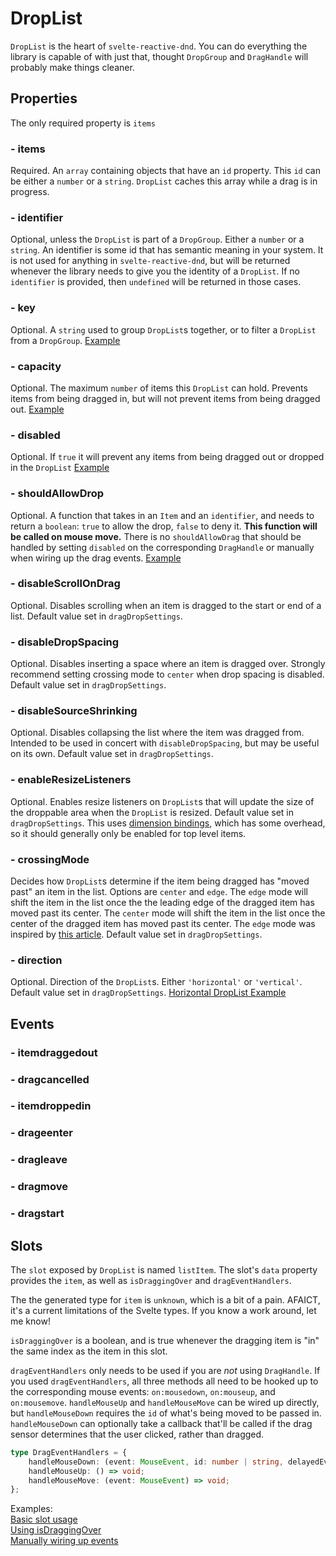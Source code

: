 # DropList

`DropList` is the heart of `svelte-reactive-dnd`.
You can do everything the library is capable of with just that, thought `DropGroup` and `DragHandle` will probably make things cleaner.

## Properties

The only required property is `items`

### - items

Required.
An `array` containing objects that have an `id` property. This `id` can be either a `number` or a `string`.
`DropList` caches this array while a drag is in progress.

### - identifier

Optional, unless the `DropList` is part of a `DropGroup`. Either a `number` or a `string`.
An identifier is some id that has semantic meaning in your system.
It is not used for anything in `svelte-reactive-dnd`, but will be returned whenever the library needs to give you the identity of a `DropList`.
If no `identifier` is provided, then `undefined` will be returned in those cases.

### - key

Optional.
A `string` used to group `DropList`s together, or to filter a `DropList` from a `DropGroup`.
[Example](https://svelte.dev/repl/0c97c78817b64d93997bc9f8637956e0?version=3.24.1)

### - capacity

Optional.
The maximum `number` of items this `DropList` can hold.
Prevents items from being dragged in, but will not prevent items from being dragged out.
[Example](https://svelte.dev/repl/c93a80370f1749199d69a1c38aa06d6e?version=3.24.1)

### - disabled

Optional.
If `true` it will prevent any items from being dragged out or dropped in the `DropList`
[Example](https://svelte.dev/repl/c93a80370f1749199d69a1c38aa06d6e?version=3.24.1)

### - shouldAllowDrop

Optional.
A function that takes in an `Item` and an `identifier`, and needs to return a `boolean`: `true` to allow the drop, `false` to deny it.
**This function will be called on mouse move.**
There is no `shouldAllowDrag` that should be handled by setting `disabled` on the corresponding `DragHandle` or manually when wiring up the drag events.
[Example](https://svelte.dev/repl/bed184c9a322404aafd4561058274b04?version=3.24.1)

### - disableScrollOnDrag

Optional.
Disables scrolling when an item is dragged to the start or end of a list.
Default value set in `dragDropSettings`.

### - disableDropSpacing

Optional.
Disables inserting a space where an item is dragged over.
Strongly recommend setting crossing mode to `center` when drop spacing is disabled.
Default value set in `dragDropSettings`.

### - disableSourceShrinking

Optional.
Disables collapsing the list where the item was dragged from.
Intended to be used in concert with `disableDropSpacing`, but may be useful on its own.
Default value set in `dragDropSettings`.

### - enableResizeListeners

Optional.
Enables resize listeners on `DropList`s that will update the size of the droppable area when the `DropList` is resized. Default value set in `dragDropSettings`.
This uses [dimension bindings](https://svelte.dev/tutorial/dimensions), which has some overhead, so it should generally only be enabled for top level items.

### - crossingMode

Decides how `DropList`s determine if the item being dragged has "moved past" an item in the list.
Options are `center` and `edge`.
The `edge` mode will shift the item in the list once the the leading edge of the dragged item has moved past its center.
The `center` mode will shift the item in the list once the center of the dragged item has moved past its center.
The `edge` mode was inspired by [this article](https://dev.to/alexandereardon/overhauling-our-collision-engine-962).
Default value set in `dragDropSettings`.

### - direction

Optional.
Direction of the `DropList`s. Either `'horizontal'` or `'vertical'`. Default value set in `dragDropSettings`.
[Horizontal DropList Example](https://svelte.dev/repl/d2e8cde072ca4b4486d56123133eb704?version=3.24.1)

## Events

### - itemdraggedout

### - dragcancelled

### - itemdroppedin

### - drageenter

### - dragleave

### - dragmove

### - dragstart

## Slots

The `slot` exposed by `DropList` is named `listItem`.
The slot's `data` property provides the `item`, as well as `isDraggingOver` and `dragEventHandlers`.

The the generated type for `item` is `unknown`, which is a bit of a pain.
AFAICT, it's a current limitations of the Svelte types.
If you know a work around, let me know!

`isDraggingOver` is a boolean, and is true whenever the dragging item is "in" the same index as the item in this slot.

`dragEventHandlers` only needs to be used if you are _not_ using `DragHandle`.
If you used `dragEventHandlers`, all three methods all need to be hooked up to the corresponding mouse events: `on:mousedown`, `on:mouseup`, and `on:mousemove`.
`handleMouseUp` and `handleMouseMove` can be wired up directly, but `handleMouseDown` requires the `id` of what's being moved to be passed in.
`handleMouseDown` can optionally take a callback that'll be called if the drag sensor determines that the user clicked, rather than dragged.

```ts
type DragEventHandlers = {
    handleMouseDown: (event: MouseEvent, id: number | string, delayedEvent?: (event: MouseEvent) => void) => void;
    handleMouseUp: () => void;
    handleMouseMove: (event: MouseEvent) => void;
};
```

Examples:  
[Basic slot usage](https://svelte.dev/repl/41d1808f4cb541228d4b602eb043d03d?version=3.24.1)  
[Using isDraggingOver](https://svelte.dev/repl/e25569ee35c046af8b98c1650a264ba6?version=3.24.1)  
[Manually wiring up events](https://svelte.dev/repl/9b52029aeeee4eed8da7b295565ae5f9?version=3.24.1)  
